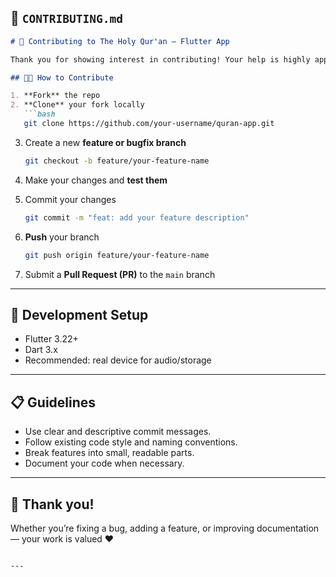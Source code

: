 ## 🧷 `CONTRIBUTING.md`

````md
# 🙌 Contributing to The Holy Qur'an — Flutter App

Thank you for showing interest in contributing! Your help is highly appreciated.

## 🧑‍💻 How to Contribute

1. **Fork** the repo
2. **Clone** your fork locally  
   ```bash
   git clone https://github.com/your-username/quran-app.git
````

3. Create a new **feature or bugfix branch**

   ```bash
   git checkout -b feature/your-feature-name
   ```
4. Make your changes and **test them**
5. Commit your changes

   ```bash
   git commit -m "feat: add your feature description"
   ```
6. **Push** your branch

   ```bash
   git push origin feature/your-feature-name
   ```
7. Submit a **Pull Request (PR)** to the `main` branch

---

## 🔧 Development Setup

* Flutter 3.22+
* Dart 3.x
* Recommended: real device for audio/storage

---

## 📋 Guidelines

* Use clear and descriptive commit messages.
* Follow existing code style and naming conventions.
* Break features into small, readable parts.
* Document your code when necessary.

---

## 🙏 Thank you!

Whether you’re fixing a bug, adding a feature, or improving documentation — your work is valued ❤️

````

---